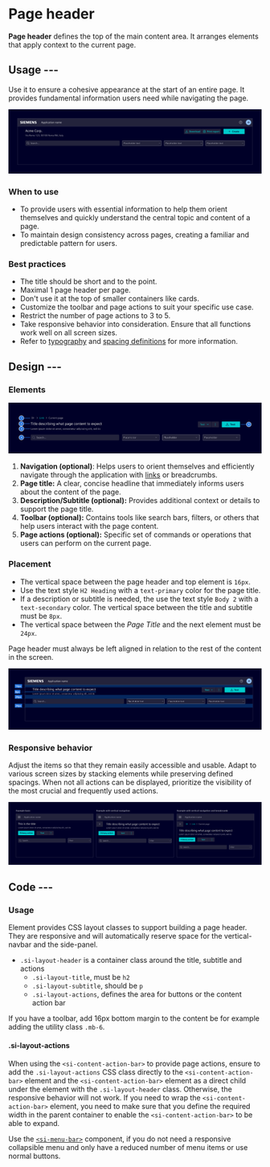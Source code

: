# Page header

**Page header** defines the top of the main content area. It arranges elements
that apply context to the current page.

## Usage ---

Use it to ensure a cohesive appearance at the start of an entire page. It
provides fundamental information users need while navigating the page.

![Page header](images/page-header.png)

### When to use

- To provide users with essential information to help them orient themselves and
  quickly understand the central topic and content of a page.
- To maintain design consistency across pages, creating a familiar and
  predictable pattern for users.

### Best practices

- The title should be short and to the point.
- Maximal 1 page header per page.
- Don't use it at the top of smaller containers like cards.
- Customize the toolbar and page actions to suit your specific use case.
- Restrict the number of page actions to 3 to 5.
- Take responsive behavior into consideration. Ensure that all functions work
  well on all screen sizes.
- Refer to [typography](../typography.md) and [spacing definitions](spacing.md)
  for more information.

## Design ---

### Elements

![Page header elements](images/page-header-elements.png)

1. **Navigation (optional)**: Helps users to orient themselves and efficiently
   navigate through the application with [links](../../components/buttons-menus/links.md)
   or breadcrumbs.
1. **Page title:** A clear, concise headline that immediately informs users
   about the content of the page.
1. **Description/Subtitle (optional):** Provides additional context or details
   to support the page title.
1. **Toolbar (optional):** Contains tools like search bars, filters, or others
   that help users interact with the page content.
1. **Page actions (optional):** Specific set of commands or operations that
   users can perform on the current page.

### Placement

- The vertical space between the page header and top element is `16px`.
- Use the text style `H2 Heading` with a `text-primary` color for the page title.
- If a description or subtitle is needed, the use the text style `Body 2` with a
  `text-secondary` color. The vertical space between the title and subtitle must
  be `8px`.
- The vertical space between the *Page Title* and the next element must be
  `24px`.

Page header must always be left aligned in relation to the rest of the content
in the screen.

![Page header placement](images/page-header-placement.png)

### Responsive behavior

Adjust the items so that they remain easily accessible and usable. Adapt to
various screen sizes by stacking elements while preserving defined spacings.
When not all actions can be displayed, prioritize the visibility of the most
crucial and frequently used actions.

![Page header responsive](images/page-header-responsive.png)

## Code ---

### Usage

Element provides CSS layout classes to support building a page header.
They are responsive and will automatically reserve space for the vertical-navbar
and the side-panel.

- `.si-layout-header` is a container class around the title, subtitle and actions
    - `.si-layout-title`, must be `h2`
    - `.si-layout-subtitle`, should be `p`
    - `.si-layout-actions`, defines the area for buttons or the content action bar

If you have a toolbar, add 16px bottom margin to the content be for example adding the
utility class `.mb-6`.

#### .si-layout-actions

When using the `<si-content-action-bar>` to provide page actions, ensure to add the `.si-layout-actions`
CSS class directly to the `<si-content-action-bar>` element and the `<si-content-action-bar>` element as
a direct child under the element with the `.si-layout-header` class. Otherwise, the responsive behavior
will not work. If you need to wrap the `<si-content-action-bar>` element, you need to make sure that you
define the required width in the parent container to enable the `<si-content-action-bar>` to be able to
expand.

Use the [`<si-menu-bar>`](../../components/buttons-menus/menu.md) component, if you do not need a responsive
collapsible menu and only have a reduced number of menu items or use normal buttons.

<si-docs-component example="si-page-header/si-page-header" height="600"></si-docs-component>
